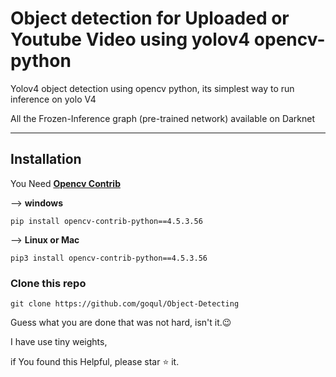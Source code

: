 # Object detection for Uploaded or Youtube Video using yolov4 opencv-python

Yolov4 object detection using opencv python, its simplest way to run inference on yolo V4

All the Frozen-Inference graph (pre-trained network) available on Darknet

---


## Installation

You Need [**Opencv Contrib**](https://pypi.org/project/opencv-contrib-python/)

--> **windows**
```
pip install opencv-contrib-python==4.5.3.56
```
--> **Linux or Mac**

```
pip3 install opencv-contrib-python==4.5.3.56

```
### Clone this repo

`git clone https://github.com/goqul/Object-Detecting`

Guess what you are done that was not hard, isn't it.😉

I have use tiny weights,

if You found this Helpful, please star :star: it.


